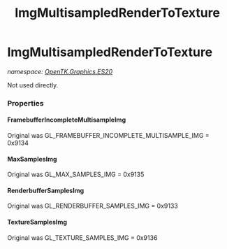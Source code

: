 ﻿---
title: ImgMultisampledRenderToTexture
---

# ImgMultisampledRenderToTexture
_namespace: [OpenTK.Graphics.ES20](N-OpenTK.Graphics.ES20.html)_

Not used directly.



### Properties

#### FramebufferIncompleteMultisampleImg
Original was GL_FRAMEBUFFER_INCOMPLETE_MULTISAMPLE_IMG = 0x9134
#### MaxSamplesImg
Original was GL_MAX_SAMPLES_IMG = 0x9135
#### RenderbufferSamplesImg
Original was GL_RENDERBUFFER_SAMPLES_IMG = 0x9133
#### TextureSamplesImg
Original was GL_TEXTURE_SAMPLES_IMG = 0x9136

